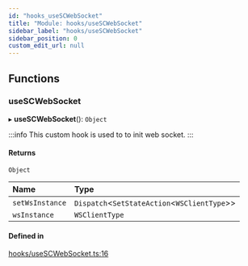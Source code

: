 ```yaml
---
id: "hooks_useSCWebSocket"
title: "Module: hooks/useSCWebSocket"
sidebar_label: "hooks/useSCWebSocket"
sidebar_position: 0
custom_edit_url: null
---
```


## Functions

### useSCWebSocket

▸ **useSCWebSocket**(): `Object`

:::info
This custom hook is used to to init web socket.
:::

#### Returns

`Object`

| Name | Type |
| :------ | :------ |
| `setWsInstance` | `Dispatch`<`SetStateAction`<`WSClientType`\>\> |
| `wsInstance` | `WSClientType` |

#### Defined in

[hooks/useSCWebSocket.ts:16](https://github.com/selfcommunity/community-ui/blob/487fa8c/packages/sc-core/src/hooks/useSCWebSocket.ts#L16)
